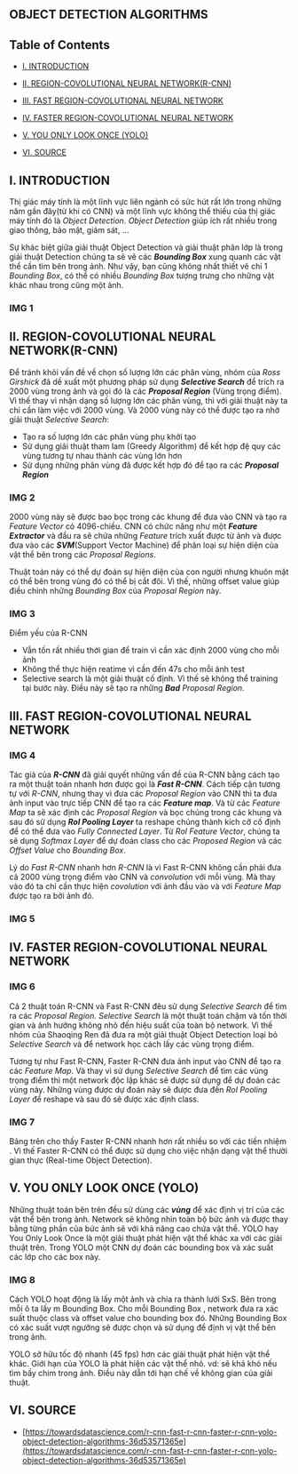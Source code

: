 ## OBJECT DETECTION ALGORITHMS

## Table of Contents
<ul>
<li>

[I. INTRODUCTION](https://github.com/CuteBoiz/neuralnetwork/tree/master/)

</li>
<li>

[II. REGION-COVOLUTIONAL NEURAL NETWORK(R-CNN)](https://github.com/CuteBoiz/neuralnetwork/tree/master/)

</li>
<li>

[III. FAST REGION-COVOLUTIONAL NEURAL NETWORK](https://github.com/CuteBoiz/neuralnetwork/tree/master/)

</li>
<li>

[IV. FASTER REGION-COVOLUTIONAL NEURAL NETWORK](https://github.com/CuteBoiz/neuralnetwork/tree/master/)

</li>
<li>

[V. YOU ONLY LOOK ONCE (YOLO)](https://github.com/CuteBoiz/neuralnetwork/tree/master/)

</li>
<li>

[VI. SOURCE](https://github.com/CuteBoiz/neuralnetwork/tree/master/)

</li>
</ul>


## I. INTRODUCTION

<p>Thị giác máy tính là một lĩnh vực liên ngành có sức hút rất lớn trong những năm gần đây(từ khi có CNN) và một lĩnh vực không thể thiếu của thị giác máy tính đó là <i>Object Detection</i>. <i>Object Detection</i> giúp ích rất nhiều trong giao thông, bảo mật, giám sát, … </p>

<p>Sự khác biệt giữa giải thuật Object Detection và giải thuật phân lớp là trong giải thuật Detection chúng ta sẽ vẽ các <b><i>Bounding Box</i></b> xung quanh các vật thể cần tìm bên trong ảnh. Như vậy, bạn cũng không nhất thiết vẽ chỉ 1 <i>Bounding Box</i>, có thể có nhiều <i>Bounding Box</i> tượng trưng cho những vật khác nhau trong cũng một ảnh.</p>

### IMG 1

## II. REGION-COVOLUTIONAL NEURAL NETWORK(R-CNN)

<p>Để tránh khỏi vấn đề về chọn số lượng lớn các phân vùng, nhóm của <i>Ross Girshick</i> đã dề xuất một phương pháp sử dụng <b><i>Selective Search</i></b> để trích ra 2000 vùng trong ảnh và gọi đó là các <b><i>Proposal Region</i></b> (Vùng trọng điểm). Vì thế thay vì nhận dạng số lượng lớn các phân vùng, thì với giải thuật này ta chỉ cần làm việc với 2000 vùng. Và 2000 vùng này có thể được tạo ra nhờ giải thuật <i>Selective Search</i>:  </p>

<ul>
	<li>Tạo ra số lượng lớn các phân vùng phụ khởi tạo</li>
	<li>Sử dụng giải thuật tham lam (Greedy Algorithm) để kết hợp đệ quy các vùng tương tự nhau thành các vùng lớn hơn</li>
	<li>Sử dụng những phân vùng đã được kết hợp đó để tạo ra các <b><i>Proposal Region</i></b></li>
</ul>



### IMG 2

<p>2000 vùng này sẽ được bao bọc trong các khung để đưa vào CNN và tạo ra<i> Feature Vector</i> có 4096-chiều. CNN có chức năng như một <b><i>Feature Extractor</i></b> và đầu ra sẽ chứa những <i>Feature</i> trích xuất được từ ảnh và được đưa vào các <b><i>SVM</i></b>(Support Vector Machine) để phân loại sự hiện diện của vật thể bên trong các <i>Proposal Regions</i>.</p>

<p>Thuật toán này có thể dự đoán sự hiện diện của con người nhưng khuôn mặt có thể bên trong vùng đó có thể bị cắt đôi. Vì thế, những offset value giúp điều chỉnh những <i>Bounding Box</i> của <i>Proposal Region</i> này.</p>

### IMG 3

<p>Điểm yếu của R-CNN</p>

<ul>
	<li>Vẫn tốn rất nhiều thời gian để train vì cần xác định 2000 vùng cho mỗi ảnh</li>
	<li>Không thể thực hiện reatime vì cần đến 47s cho mỗi ảnh test</li>
	<li>Selective search là một giải thuật cố định. Vì thế sẽ không thể training tại bước này. Điều này sẽ tạo ra những <i><b>Bad</b> Proposal Region</i>.</li>
</ul>


## III. FAST REGION-COVOLUTIONAL NEURAL NETWORK

### IMG 4

<p>Tác giả của <i><b>R-CNN</b></i> đã giải quyết những vấn đề của R-CNN bằng cách tạo ra một thuật toán nhanh hơn được gọi là <b><i>Fast R-CNN</i></b>. Cách tiếp cận tương tự với <i>R-CNN</i>, nhưng thay vì đưa các <i>Proposal Region</i> vào CNN thì ta đưa ảnh input vào trực tiếp CNN để tạo ra các <b><i>Feature map</i></b>. Và từ các <i>Feature Map</i> ta sẽ xác định các <i>Proposal Region</i> và bọc chúng trong các khung và sau đó sử dụng <b><i>RoI Pooling Layer</i></b> ta reshape chúng thành kích cỡ cố định để có thể đưa vào <i>Fully Connected Layer</i>. Từ <i>RoI Feature Vector</i>, chúng ta sẽ dụng <i>Softmax Layer</i> để dự đoán class cho các <i>Proposed Region</i> và các <i>Offset Value</i> cho <i>Bounding Box</i>.</p>

<p>Lý do <i>Fast R-CNN</i> nhanh hơn <i>R-CNN</i> là vì Fast R-CNN không cần phải đưa cả 2000 vùng trọng điểm vào CNN và <i>convolution</i> với mỗi vùng. Mà thay vào đó ta chỉ cần thực hiện <i>covolution</i> với ảnh đầu vào và với <i>Feature Map</i> được tạo ra bởi ảnh đó. </p>

### IMG 5

## IV. FASTER REGION-COVOLUTIONAL NEURAL NETWORK

### IMG 6

<p>Cả 2 thuật toán R-CNN và Fast R-CNN đêu sử dụng <i>Selective Search</i> để tìm ra các <i>Proposal Region. Selective Search</i> là một thuật toán chậm và tốn thời gian và ảnh hưởng không nhỏ đến hiệu suất của toàn bộ network. Vì thế nhóm của Shaoqing Ren đã đưa ra một giải thuật Object Detection loại bỏ <i>Selective Search</i> và để network học cách lấy các vùng trọng điểm.</p>

<p>Tương tự như Fast R-CNN, Faster R-CNN đưa ảnh input vào CNN để tạo ra các <i>Feature Map</i>. Và thay vì sử dụng <i>Selective Search</i> để tìm các vùng trọng điểm thì một network độc lập khác sẽ được sử dụng để dự đoán các vùng này. Những vùng được dự đoán này sẽ được đưa đến <i>RoI Pooling Layer</i> để reshape và sau đó sẽ được xác định class.</p>

### IMG 7

<p>Bảng trên cho thấy Faster R-CNN nhanh hơn rất nhiều so với các tiền nhiệm . Vì thế Faster R-CNN có thể được sử dụng cho việc nhận dạng vật thể thười gian thực (Real-time Object Detection).</p>

## V. YOU ONLY LOOK ONCE (YOLO)

<p>Những thuật toán bên trên đều sử dùng các <b><i>vùng</i></b> để xác định vị trí của các vật thể bên trong ảnh. Network sẽ không nhìn toàn bộ bức ảnh và được thay bằng từng phần của bức ảnh sẽ với khả năng cao chứa vật thể. YOLO hay You Only Look Once là một giải thuật phát hiện vật thể khác xa với các giải thuật trên. Trong YOLO một CNN dự đoán các bounding box và xác suất các lớp cho các box này.</p>

### IMG 8

<p>Cách YOLO hoạt động là lấy một  ảnh và chia ra thành lưới SxS. Bên trong mỗi ô ta lấy m Bounding Box. Cho mỗi Bounding Box , network đưa ra xác suất thuộc class và offset value cho bounding box đó. Những Bounding Box có xác suất vượt ngưỡng sẽ được chọn và sử dụng để định vị vật thể bên trong ảnh.</p>

<p>YOLO sở hữu tốc độ nhanh (45 fps) hơn các giải thuật phát hiện vật thể khác. Giới hạn của YOLO là phát hiện các vật thể nhỏ. vd: sẽ khá khó nếu tìm bầy chim trong ảnh. Điều này dẫn tới hạn chế về không gian của giải thuật.</p>

## VI. SOURCE

<ul>
<li>

[https://towardsdatascience.com/r-cnn-fast-r-cnn-faster-r-cnn-yolo-object-detection-algorithms-36d53571365e](https://towardsdatascience.com/r-cnn-fast-r-cnn-faster-r-cnn-yolo-object-detection-algorithms-36d53571365e)

</li>
</ul>